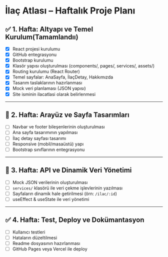 # İlaç Atlası – Haftalık Proje Planı

## ✅ 1. Hafta: Altyapı ve Temel Kurulum(Tamamlandıı)
- [x] React projesi kurulumu
- [x] GitHub entegrasyonu
- [x] Bootstrap kurulumu
- [x] Klasör yapısı oluşturulması (components/, pages/, services/, assets/)
- [x] Routing kurulumu (React Router)
- [x] Temel sayfalar: AnaSayfa, İlaçDetay, Hakkımızda
- [x] Tasarım taslaklarının hazırlanması
- [x] Mock veri planlaması (JSON yapısı)
- [x] Site isminin ilacatlasi olarak belirlenmesi

---

## 🔧 2. Hafta: Arayüz ve Sayfa Tasarımları
- [ ] Navbar ve footer bileşenlerinin oluşturulması
- [ ] Ana sayfa tasarımının yapılması
- [ ] İlaç detay sayfası tasarımı
- [ ] Responsive (mobil/masaüstü) yapı
- [ ] Bootstrap sınıflarının entegrasyonu

---

## 📡 3. Hafta: API ve Dinamik Veri Yönetimi
- [ ] Mock JSON verilerinin oluşturulması
- [ ] `services/` klasörü ile veri çekme işlevlerinin yazılması
- [ ] Sayfaların dinamik hale getirilmesi (örn: `/ilac/:id`)
- [ ] useEffect & useState ile veri yönetimi

---

## ✅ 4. Hafta: Test, Deploy ve Dokümantasyon
- [ ] Kullanıcı testleri
- [ ] Hataların düzeltilmesi
- [ ] Readme dosyasının hazırlanması
- [ ] GitHub Pages veya Vercel ile deploy
